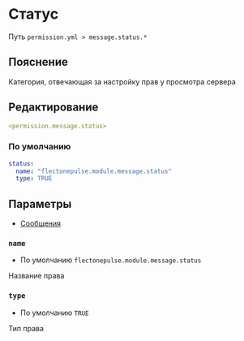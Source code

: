 # Статус
Путь `permission.yml > message.status.*`

## Пояснение
Категория, отвечающая за настройку прав у просмотра сервера

## Редактирование
```yaml
<permission.message.status>
```

### По умолчанию
```yaml
status:
  name: "flectonepulse.module.message.status"
  type: TRUE
```

## Параметры

- [Сообщения](/ru/message/status/)

### `name`
- По умолчанию `flectonepulse.module.message.status`

Название права

### `type`
- По умолчанию `TRUE`

Тип права

<!--@include: @/ru/parts/permission.md-->

